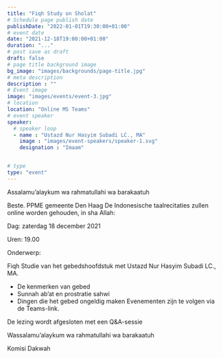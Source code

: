 ```yaml
---
title: "Fiqh Study on Sholat"
# Schedule page publish date
publishDate: "2022-01-01T19:30:00+01:00"
# event date
date: "2021-12-18T19:00:00+01:00"
duration: "..."
# post save as draft
draft: false
# page title background image
bg_image: "images/backgrounds/page-title.jpg"
# meta description
description : ""
# Event image
image: "images/events/event-3.jpg"
# location
location: "Online MS Teams"
# event speaker
speaker:
  # speaker loop
  - name : "Ustazd Nur Hasyim Subadi LC., MA"
    image : "images/event-speakers/speaker-1.svg"
    designation : "Imaam"


# type
type: "event"
---
```


Assalamu’alaykum wa rahmatullahi wa barakaatuh

Beste. PPME gemeente Den Haag De Indonesische taalrecitaties zullen online worden gehouden, in sha Allah:

Dag: zaterdag 18 december 2021

Uren: 19.00

Onderwerp:

Fiqh Studie van het gebedshoofdstuk met Ustazd Nur Hasyim Subadi LC., MA.

* De kenmerken van gebed
* Sunnah ab’at en prostratie sahwi
* Dingen die het gebed ongeldig maken
Evenementen zijn te volgen via de Teams-link.

De lezing wordt afgesloten met een Q&A-sessie

Wassalamu’alaykum wa rahmatullahi wa barakaatuh

Komisi Dakwah
